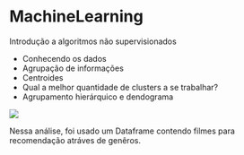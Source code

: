 # MachineLearning
Introdução a algoritmos não supervisionados

<ul>
  <li>Conhecendo os dados</li>
  <li>Agrupação de informações
  <li>Centroides
  <li>Qual a melhor quantidade de clusters a se trabalhar?
  <li>Agrupamento hierárquico e dendograma
</ul>

<img src=”(https://github.com/FleepBer/MachineLearning/blob/master/graphic.png)”>

Nessa análise, foi usado um Dataframe contendo filmes para recomendação atráves de genêros.
